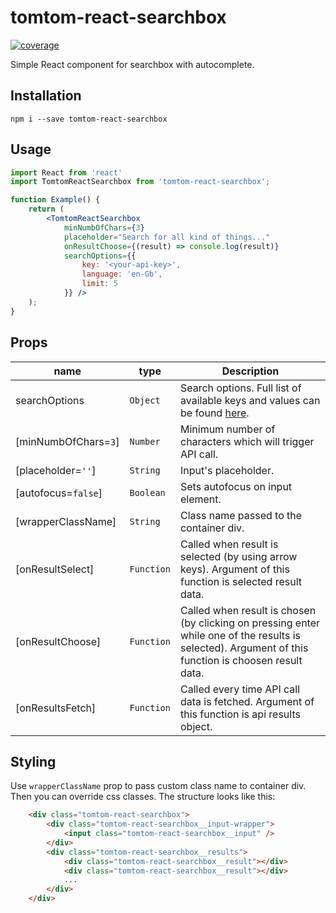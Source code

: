 # tomtom-react-searchbox
[![coverage](https://img.shields.io/codecov/c/github/falseinput/react-ui-components)](https://codecov.io/gh/falseinput/react-ui-components)

Simple React component for searchbox with autocomplete.

## Installation

```
npm i --save tomtom-react-searchbox
```

## Usage

```jsx
import React from 'react'
import TomtomReactSearchbox from 'tomtom-react-searchbox';

function Example() {
    return (
        <TomtomReactSearchbox
            minNumbOfChars={3}
            placeholder="Search for all kind of things..."
            onResultChoose={(result) => console.log(result)}
            searchOptions={{
                key: '<your-api-key>',
                language: 'en-Gb',
                limit: 5
            }} />
    );
}
```

## Props

| name               | type            | Description                                                                                                                                           |
|--------------------|-----------------|-------------------------------------------------------------------------------------------------------------------------------------------------------|
| searchOptions      | `Object`          | Search options. Full list of available keys and values can be found [here](https://developer.tomtom.com/search-api/search-api-documentation-search/fuzzy-search).                                                               |
| [minNumbOfChars=`3`] | `Number`          | Minimum number of characters which will trigger API call.                                                  |
| [placeholder=`''`]      | `String`          | Input's placeholder.                                                                                       |
| [autofocus=`false`]      | `Boolean`          | Sets autofocus on input element.                                                                                       |
| [wrapperClassName] | `String`          | Class name passed to the container div.                                                                    |
| [onResultSelect]   | `Function`        | Called when result is selected (by using arrow keys). Argument of this function is selected result data.   |
| [onResultChoose]   | `Function`        | Called when result is chosen (by clicking on pressing enter while one of the results is selected). Argument of this function is choosen result data.                                                                                                            |
| [onResultsFetch]   | `Function`        | Called every time API call data is fetched. Argument of this function is api results object.               |


## Styling

Use `wrapperClassName` prop to pass custom class name to container div. Then you can override css classes. The structure looks like this:

```html
    <div class="tomtom-react-searchbox">
        <div class="tomtom-react-searchbox__input-wrapper">
            <input class="tomtom-react-searchbox__input" />
        </div>
        <div class="tomtom-react-searchbox__results">
            <div class="tomtom-react-searchbox__result"></div>
            <div class="tomtom-react-searchbox__result"></div>
            ...
        </div>
    </div>
```

